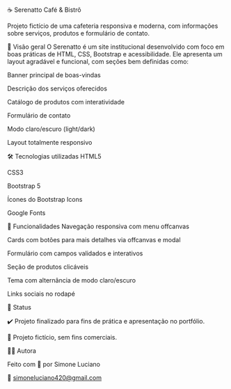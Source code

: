 ☕ Serenatto Café & Bistrô

Projeto fictício de uma cafeteria responsiva e moderna, com informações sobre serviços, produtos e formulário de contato.

🔎 Visão geral
O Serenatto é um site institucional desenvolvido com foco em boas práticas de HTML, CSS, Bootstrap e acessibilidade. Ele apresenta um layout agradável e funcional, com seções bem definidas como:

Banner principal de boas-vindas

Descrição dos serviços oferecidos

Catálogo de produtos com interatividade

Formulário de contato

Modo claro/escuro (light/dark)

Layout totalmente responsivo

🛠️ Tecnologias utilizadas
HTML5

CSS3

Bootstrap 5

Ícones do Bootstrap Icons

Google Fonts

🎯 Funcionalidades
Navegação responsiva com menu offcanvas

Cards com botões para mais detalhes via offcanvas e modal

Formulário com campos validados e interativos

Seção de produtos clicáveis

Tema com alternância de modo claro/escuro

Links sociais no rodapé

📌 Status

✔️ Projeto finalizado para fins de prática e apresentação no portfólio.

🚫 Projeto fictício, sem fins comerciais.


👩‍💻 Autora

Feito com 💜 por Simone Luciano

📧 simoneluciano420@gmail.com




